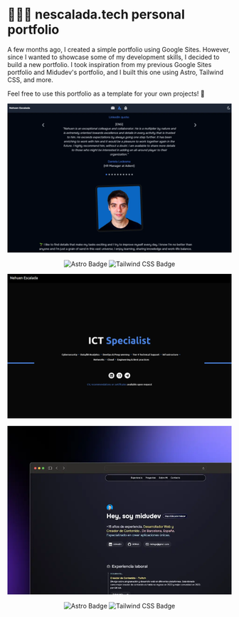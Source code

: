 # 👨🏻‍💻 nescalada.tech personal portfolio

<p>
A few months ago, I created a simple portfolio using Google Sites. However, since I wanted to showcase some of my development skills, I decided to build a new portfolio. I took inspiration from my previous Google Sites portfolio and Midudev's portfolio, and I built this one using Astro, Tailwind CSS, and more.

Feel free to use this portfolio as a template for your own projects! 🚀
</p>

<div align="center">
<a href="https://nescalada.tech">
<img src="./public/nescalada-tech.webp">
</a>
<p></p>
</div>

<div align="center">

![Astro Badge](https://img.shields.io/badge/Astro-FF3E00?logo=astro&logoColor=fff&style=flat)
![Tailwind CSS Badge](https://img.shields.io/badge/Tailwind%20CSS-06B6D4?logo=tailwindcss&logoColor=fff&style=flat)

</div>

<div align="center">
<a href="https://sites.google.com/view/nescalada/">
<img src="./public/porfolio-nescalada.webp">
</a>
<p></p>
</div>

<div align="center">
<a href="https://porfolio.dev/">
<img src="./public/porfolio.webp">
</a>
<p></p>
</div>

<div align="center">

![Astro Badge](https://img.shields.io/badge/Astro-FF3E00?logo=astro&logoColor=fff&style=flat)
![Tailwind CSS Badge](https://img.shields.io/badge/Tailwind%20CSS-06B6D4?logo=tailwindcss&logoColor=fff&style=flat)

</div>
<p></p>